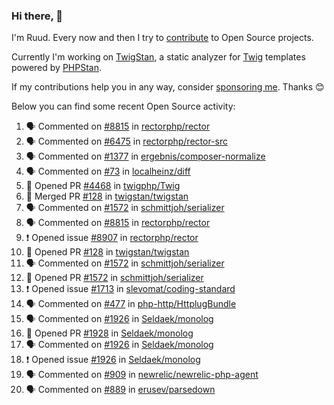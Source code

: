 ### Hi there, 👋

I'm Ruud. Every now and then I try to [contribute](https://github.com/pulls?q=+is%3Apr+author%3Aruudk+archived%3Afalse+is%3Apublic+) to Open Source projects.

Currently I'm working on [TwigStan](https://github.com/twigstan), a static analyzer for [Twig](https://twig.symfony.com/) templates powered by [PHPStan](https://phpstan.org/).

If my contributions help you in any way, consider [sponsoring me](https://github.com/sponsors/ruudk). Thanks 😊

Below you can find some recent Open Source activity:

<!--START_SECTION:activity-->
1. 🗣 Commented on [#8815](https://github.com/rectorphp/rector/issues/8815#issuecomment-2495378045) in [rectorphp/rector](https://github.com/rectorphp/rector)
2. 🗣 Commented on [#6475](https://github.com/rectorphp/rector-src/pull/6475#issuecomment-2494530419) in [rectorphp/rector-src](https://github.com/rectorphp/rector-src)
3. 🗣 Commented on [#1377](https://github.com/ergebnis/composer-normalize/pull/1377#issuecomment-2494515646) in [ergebnis/composer-normalize](https://github.com/ergebnis/composer-normalize)
4. 🗣 Commented on [#73](https://github.com/localheinz/diff/pull/73#issuecomment-2494515226) in [localheinz/diff](https://github.com/localheinz/diff)
5. 💪 Opened PR [#4468](https://github.com/twigphp/Twig/pull/4468) in [twigphp/Twig](https://github.com/twigphp/Twig)
6. 🎉 Merged PR [#128](https://github.com/twigstan/twigstan/pull/128) in [twigstan/twigstan](https://github.com/twigstan/twigstan)
7. 🗣 Commented on [#1572](https://github.com/schmittjoh/serializer/pull/1572#issuecomment-2494471888) in [schmittjoh/serializer](https://github.com/schmittjoh/serializer)
8. 🗣 Commented on [#8815](https://github.com/rectorphp/rector/issues/8815#issuecomment-2494468474) in [rectorphp/rector](https://github.com/rectorphp/rector)
9. ❗ Opened issue [#8907](https://github.com/rectorphp/rector/issues/8907) in [rectorphp/rector](https://github.com/rectorphp/rector)
10. 💪 Opened PR [#128](https://github.com/twigstan/twigstan/pull/128) in [twigstan/twigstan](https://github.com/twigstan/twigstan)
11. 🗣 Commented on [#1572](https://github.com/schmittjoh/serializer/pull/1572#issuecomment-2491964558) in [schmittjoh/serializer](https://github.com/schmittjoh/serializer)
12. 💪 Opened PR [#1572](https://github.com/schmittjoh/serializer/pull/1572) in [schmittjoh/serializer](https://github.com/schmittjoh/serializer)
13. ❗ Opened issue [#1713](https://github.com/slevomat/coding-standard/issues/1713) in [slevomat/coding-standard](https://github.com/slevomat/coding-standard)
14. 🗣 Commented on [#477](https://github.com/php-http/HttplugBundle/pull/477#issuecomment-2491420229) in [php-http/HttplugBundle](https://github.com/php-http/HttplugBundle)
15. 🗣 Commented on [#1926](https://github.com/Seldaek/monolog/issues/1926#issuecomment-2491201032) in [Seldaek/monolog](https://github.com/Seldaek/monolog)
16. 💪 Opened PR [#1928](https://github.com/Seldaek/monolog/pull/1928) in [Seldaek/monolog](https://github.com/Seldaek/monolog)
17. 🗣 Commented on [#1926](https://github.com/Seldaek/monolog/issues/1926#issuecomment-2491009550) in [Seldaek/monolog](https://github.com/Seldaek/monolog)
18. ❗ Opened issue [#1926](https://github.com/Seldaek/monolog/issues/1926) in [Seldaek/monolog](https://github.com/Seldaek/monolog)
19. 🗣 Commented on [#909](https://github.com/newrelic/newrelic-php-agent/issues/909#issuecomment-2490585703) in [newrelic/newrelic-php-agent](https://github.com/newrelic/newrelic-php-agent)
20. 🗣 Commented on [#889](https://github.com/erusev/parsedown/issues/889#issuecomment-2490350540) in [erusev/parsedown](https://github.com/erusev/parsedown)
<!--END_SECTION:activity-->
